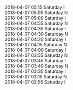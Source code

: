 2018-04-07 05:15 Saturday  I  
2018-04-07 05:05 Saturday  N  
2018-04-07 05:00 Saturday  I  
2018-04-07 04:55 Saturday  N  
2018-04-07 04:35 Saturday  I  
2018-04-07 04:30 Saturday  N  
2018-04-07 04:20 Saturday  I  
2018-04-07 04:15 Saturday  N  
2018-04-07 04:00 Saturday  I  
2018-04-07 03:55 Saturday  N  
2018-04-07 03:45 Saturday  I  
2018-04-07 03:40 Saturday  N  
2018-04-07 03:30 Saturday  I  
2018-04-07 03:15 Saturday  N  
2018-04-07 02:55 Saturday  I  

